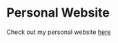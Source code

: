 # Personal Website
Check out my personal website <a href = "https://dtran16.github.io" target="_blank"> here </a>
